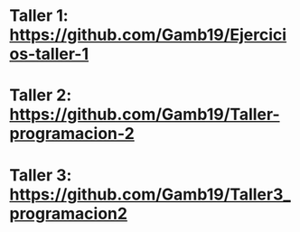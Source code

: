 # Taller 1: https://github.com/Gamb19/Ejercicios-taller-1
# Taller 2: https://github.com/Gamb19/Taller-programacion-2
# Taller 3: https://github.com/Gamb19/Taller3_programacion2
